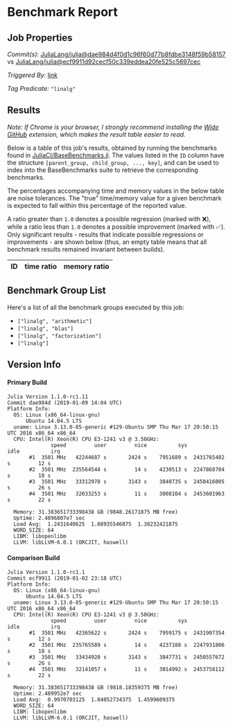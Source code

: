# Benchmark Report

## Job Properties

*Commit(s):* [JuliaLang/julia@dae984d4f0d1c96f60d77b8fdbe3148f59b58157](https://github.com/JuliaLang/julia/commit/dae984d4f0d1c96f60d77b8fdbe3148f59b58157) vs [JuliaLang/julia@ecf9911d92cecf50c339eddea20fe525c5697cec](https://github.com/JuliaLang/julia/commit/ecf9911d92cecf50c339eddea20fe525c5697cec)

*Triggered By:* [link](https://github.com/JuliaLang/julia/pull/30607#issuecomment-452829815)

*Tag Predicate:* `"linalg"`

## Results

*Note: If Chrome is your browser, I strongly recommend installing the [Wide GitHub](https://chrome.google.com/webstore/detail/wide-github/kaalofacklcidaampbokdplbklpeldpj?hl=en)
extension, which makes the result table easier to read.*

Below is a table of this job's results, obtained by running the benchmarks found in
[JuliaCI/BaseBenchmarks.jl](https://github.com/JuliaCI/BaseBenchmarks.jl). The values
listed in the `ID` column have the structure `[parent_group, child_group, ..., key]`,
and can be used to index into the BaseBenchmarks suite to retrieve the corresponding
benchmarks.

The percentages accompanying time and memory values in the below table are noise tolerances. The "true"
time/memory value for a given benchmark is expected to fall within this percentage of the reported value.

A ratio greater than `1.0` denotes a possible regression (marked with :x:), while a ratio less
than `1.0` denotes a possible improvement (marked with :white_check_mark:). Only significant results - results
that indicate possible regressions or improvements - are shown below (thus, an empty table means that all
benchmark results remained invariant between builds).

| ID | time ratio | memory ratio |
|----|------------|--------------|

## Benchmark Group List

Here's a list of all the benchmark groups executed by this job:

- `["linalg", "arithmetic"]`
- `["linalg", "blas"]`
- `["linalg", "factorization"]`
- `["linalg"]`

## Version Info

#### Primary Build

```
Julia Version 1.1.0-rc1.11
Commit dae984d (2019-01-09 14:04 UTC)
Platform Info:
  OS: Linux (x86_64-linux-gnu)
      Ubuntu 14.04.5 LTS
  uname: Linux 3.13.0-85-generic #129-Ubuntu SMP Thu Mar 17 20:50:15 UTC 2016 x86_64 x86_64
  CPU: Intel(R) Xeon(R) CPU E3-1241 v3 @ 3.50GHz: 
              speed         user         nice          sys         idle          irq
       #1  3501 MHz   42244687 s       2424 s    7951689 s  2431765482 s         12 s
       #2  3501 MHz  235564544 s         14 s    4230513 s  2247868704 s         18 s
       #3  3501 MHz   33312978 s       3143 s    3840735 s  2450416005 s         26 s
       #4  3501 MHz   32033253 s         11 s    3008104 s  2453601963 s         22 s
       
  Memory: 31.383651733398438 GB (9848.26171875 MB free)
  Uptime: 2.4896807e7 sec
  Load Avg:  1.2431640625  1.08935546875  1.38232421875
  WORD_SIZE: 64
  LIBM: libopenlibm
  LLVM: libLLVM-6.0.1 (ORCJIT, haswell)

```

#### Comparison Build

```
Julia Version 1.1.0-rc1.1
Commit ecf9911 (2019-01-02 23:18 UTC)
Platform Info:
  OS: Linux (x86_64-linux-gnu)
      Ubuntu 14.04.5 LTS
  uname: Linux 3.13.0-85-generic #129-Ubuntu SMP Thu Mar 17 20:50:15 UTC 2016 x86_64 x86_64
  CPU: Intel(R) Xeon(R) CPU E3-1241 v3 @ 3.50GHz: 
              speed         user         nice          sys         idle          irq
       #1  3501 MHz   42365622 s       2424 s    7959175 s  2431907354 s         12 s
       #2  3501 MHz  235765589 s         14 s    4237188 s  2247931806 s         18 s
       #3  3501 MHz   33434920 s       3143 s    3847731 s  2450557672 s         26 s
       #4  3501 MHz   32141057 s         11 s    3014992 s  2453758112 s         22 s
       
  Memory: 31.383651733398438 GB (9818.18359375 MB free)
  Uptime: 2.489952e7 sec
  Load Avg:  0.9970703125  1.04052734375  1.4599609375
  WORD_SIZE: 64
  LIBM: libopenlibm
  LLVM: libLLVM-6.0.1 (ORCJIT, haswell)

```
